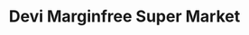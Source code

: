 ---
title: "Devi Marginfree Super Market"
url: /trivandrum/devi-marginfree-super-market/
shop: supermarket
---